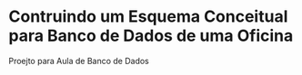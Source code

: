 # Contruindo um Esquema Conceitual para Banco de Dados de uma Oficina
Proejto para Aula de Banco de Dados
